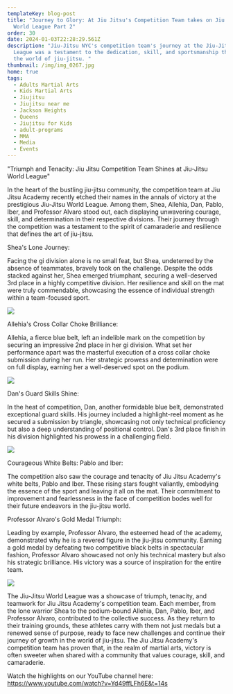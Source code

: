 ```yaml
---
templateKey: blog-post
title: "Journey to Glory: At Jiu Jitsu's Competition Team takes on Jiu Jitsu
  World League Part 2"
order: 30
date: 2024-01-03T22:28:29.561Z
description: "Jiu-Jitsu NYC's competition team's journey at the Jiu-Jitsu World
  League was a testament to the dedication, skill, and sportsmanship that define
  the world of jiu-jitsu. "
thumbnail: /img/img_0267.jpg
home: true
tags:
  - Adults Martial Arts
  - Kids Martial Arts
  - Jiujitsu
  - Jiujitsu near me
  - Jackson Heights
  - Queens
  - Jiujitsu for Kids
  - adult-programs
  - MMA
  - Media
  - Events
---
```

"Triumph and Tenacity: Jiu Jitsu Competition Team Shines at Jiu-Jitsu World League"

In the heart of the bustling jiu-jitsu community, the competition team at Jiu Jitsu Academy recently etched their names in the annals of victory at the prestigious Jiu-Jitsu World League. Among them, Shea, Allehia, Dan, Pablo, Iber, and Professor Alvaro stood out, each displaying unwavering courage, skill, and determination in their respective divisions. Their journey through the competition was a testament to the spirit of camaraderie and resilience that defines the art of jiu-jitsu.

Shea's Lone Journey:

Facing the gi division alone is no small feat, but Shea, undeterred by the absence of teammates, bravely took on the challenge. Despite the odds stacked against her, Shea emerged triumphant, securing a well-deserved 3rd place in a highly competitive division. Her resilience and skill on the mat were truly commendable, showcasing the essence of individual strength within a team-focused sport.

![](/img/img_0267.jpg)

Allehia's Cross Collar Choke Brilliance:

Allehia, a fierce blue belt, left an indelible mark on the competition by securing an impressive 2nd place in her gi division. What set her performance apart was the masterful execution of a cross collar choke submission during her run. Her strategic prowess and determination were on full display, earning her a well-deserved spot on the podium.

![](/img/img_0269.jpg)

Dan's Guard Skills Shine:

In the heat of competition, Dan, another formidable blue belt, demonstrated exceptional guard skills. His journey included a highlight-reel moment as he secured a submission by triangle, showcasing not only technical proficiency but also a deep understanding of positional control. Dan's 3rd place finish in his division highlighted his prowess in a challenging field.

![](/img/img_0268.jpg)

Courageous White Belts: Pablo and Iber:

The competition also saw the courage and tenacity of Jiu Jitsu Academy's white belts, Pablo and Iber. These rising stars fought valiantly, embodying the essence of the sport and leaving it all on the mat. Their commitment to improvement and fearlessness in the face of competition bodes well for their future endeavors in the jiu-jitsu world.

Professor Alvaro's Gold Medal Triumph:

Leading by example, Professor Alvaro, the esteemed head of the academy, demonstrated why he is a revered figure in the jiu-jitsu community. Earning a gold medal by defeating two competitive black belts in spectacular fashion, Professor Alvaro showcased not only his technical mastery but also his strategic brilliance. His victory was a source of inspiration for the entire team.

![](/img/img_0270.jpg)

The Jiu-Jitsu World League was a showcase of triumph, tenacity, and teamwork for Jiu Jitsu Academy's competition team. Each member, from the lone warrior Shea to the podium-bound Allehia, Dan, Pablo, Iber, and Professor Alvaro, contributed to the collective success. As they return to their training grounds, these athletes carry with them not just medals but a renewed sense of purpose, ready to face new challenges and continue their journey of growth in the world of jiu-jitsu. The Jiu Jitsu Academy's competition team has proven that, in the realm of martial arts, victory is often sweeter when shared with a community that values courage, skill, and camaraderie.

W﻿atch the highlights on our YouTube channel here: https://www.youtube.com/watch?v=Yd49ffLFh6E&t=14s